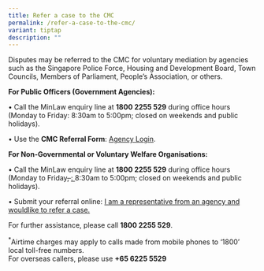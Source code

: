 ```yaml
---
title: Refer a case to the CMC
permalink: /refer-a-case-to-the-cmc/
variant: tiptap
description: ""
---
```

<p>Disputes may be referred to the CMC for voluntary mediation by agencies
such as the Singapore Police Force, Housing and Development Board, Town
Councils, Members of Parliament, People’s Association, or others.</p>
<p></p>
<p><strong>For Public Officers (Government Agencies):</strong>
</p>
<p>• Call the MinLaw enquiry line at <strong>1800 2255 529</strong> during
office hours (Monday to Friday: 8:30am to 5:00pm; closed on weekends and
public holidays).</p>
<p>• Use the <strong>CMC Referral Form</strong>: <a href="https://cmc.intranet.mlaw.gov.sg/agency-login" rel="noopener noreferrer nofollow" target="_blank"><u>Agency Login</u></a>.</p>
<p></p>
<p><strong>For Non-Governmental or Voluntary Welfare Organisations:</strong>
</p>
<p>• Call the MinLaw enquiry line at <strong>1800 2255 529</strong> during
office hours (Monday to Friday<s>, </s><u>: </u>8:30am to 5:00pm; closed
on weekends and public holidays).</p>
<p>• Submit your referral online: <a href="https://form.gov.sg/5dbfebfa1b03c2001911fc19" rel="noopener nofollow" target="_blank">I am a representative from an agency and wouldlike to refer a case.</a>
</p>
<p>For further assistance, please call <strong>1800 2255 529</strong>.</p>
<p><sup>*</sup>Airtime charges may apply to calls made from mobile phones
to ‘1800’ local toll-free numbers.
<br>For overseas callers, please use <strong>+65 6225 5529</strong>
</p>